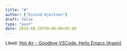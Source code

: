 ```yaml
---
title: "#"
author: ["Eivind Hjertnes"]
draft: false
type: "post"
date: 2018-08-29T09:08:00+02:00
---
```


Liked: [Hot Air - Goodbye
VSCode, Hello Emacs (Again)](https://hotair.tech/blog/goodbye-vscode/)

